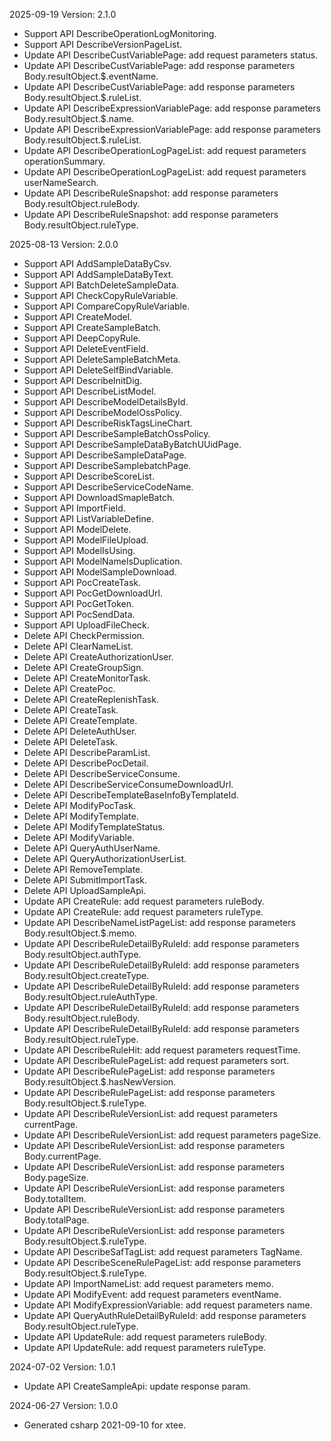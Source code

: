 2025-09-19 Version: 2.1.0
- Support API DescribeOperationLogMonitoring.
- Support API DescribeVersionPageList.
- Update API DescribeCustVariablePage: add request parameters status.
- Update API DescribeCustVariablePage: add response parameters Body.resultObject.$.eventName.
- Update API DescribeCustVariablePage: add response parameters Body.resultObject.$.ruleList.
- Update API DescribeExpressionVariablePage: add response parameters Body.resultObject.$.name.
- Update API DescribeExpressionVariablePage: add response parameters Body.resultObject.$.ruleList.
- Update API DescribeOperationLogPageList: add request parameters operationSummary.
- Update API DescribeOperationLogPageList: add request parameters userNameSearch.
- Update API DescribeRuleSnapshot: add response parameters Body.resultObject.ruleBody.
- Update API DescribeRuleSnapshot: add response parameters Body.resultObject.ruleType.


2025-08-13 Version: 2.0.0
- Support API AddSampleDataByCsv.
- Support API AddSampleDataByText.
- Support API BatchDeleteSampleData.
- Support API CheckCopyRuleVariable.
- Support API CompareCopyRuleVariable.
- Support API CreateModel.
- Support API CreateSampleBatch.
- Support API DeepCopyRule.
- Support API DeleteEventField.
- Support API DeleteSampleBatchMeta.
- Support API DeleteSelfBindVariable.
- Support API DescribeInitDig.
- Support API DescribeListModel.
- Support API DescribeModelDetailsById.
- Support API DescribeModelOssPolicy.
- Support API DescribeRiskTagsLineChart.
- Support API DescribeSampleBatchOssPolicy.
- Support API DescribeSampleDataByBatchUUidPage.
- Support API DescribeSampleDataPage.
- Support API DescribeSamplebatchPage.
- Support API DescribeScoreList.
- Support API DescribeServiceCodeName.
- Support API DownloadSmapleBatch.
- Support API ImportField.
- Support API ListVariableDefine.
- Support API ModelDelete.
- Support API ModelFileUpload.
- Support API ModelIsUsing.
- Support API ModelNameIsDuplication.
- Support API ModelSampleDownload.
- Support API PocCreateTask.
- Support API PocGetDownloadUrl.
- Support API PocGetToken.
- Support API PocSendData.
- Support API UploadFileCheck.
- Delete API CheckPermission.
- Delete API ClearNameList.
- Delete API CreateAuthorizationUser.
- Delete API CreateGroupSign.
- Delete API CreateMonitorTask.
- Delete API CreatePoc.
- Delete API CreateReplenishTask.
- Delete API CreateTask.
- Delete API CreateTemplate.
- Delete API DeleteAuthUser.
- Delete API DeleteTask.
- Delete API DescribeParamList.
- Delete API DescribePocDetail.
- Delete API DescribeServiceConsume.
- Delete API DescribeServiceConsumeDownloadUrl.
- Delete API DescribeTemplateBaseInfoByTemplateId.
- Delete API ModifyPocTask.
- Delete API ModifyTemplate.
- Delete API ModifyTemplateStatus.
- Delete API ModifyVariable.
- Delete API QueryAuthUserName.
- Delete API QueryAuthorizationUserList.
- Delete API RemoveTemplate.
- Delete API SubmitImportTask.
- Delete API UploadSampleApi.
- Update API CreateRule: add request parameters ruleBody.
- Update API CreateRule: add request parameters ruleType.
- Update API DescribeNameListPageList: add response parameters Body.resultObject.$.memo.
- Update API DescribeRuleDetailByRuleId: add response parameters Body.resultObject.authType.
- Update API DescribeRuleDetailByRuleId: add response parameters Body.resultObject.createType.
- Update API DescribeRuleDetailByRuleId: add response parameters Body.resultObject.ruleAuthType.
- Update API DescribeRuleDetailByRuleId: add response parameters Body.resultObject.ruleBody.
- Update API DescribeRuleDetailByRuleId: add response parameters Body.resultObject.ruleType.
- Update API DescribeRuleHit: add request parameters requestTime.
- Update API DescribeRulePageList: add request parameters sort.
- Update API DescribeRulePageList: add response parameters Body.resultObject.$.hasNewVersion.
- Update API DescribeRulePageList: add response parameters Body.resultObject.$.ruleType.
- Update API DescribeRuleVersionList: add request parameters currentPage.
- Update API DescribeRuleVersionList: add request parameters pageSize.
- Update API DescribeRuleVersionList: add response parameters Body.currentPage.
- Update API DescribeRuleVersionList: add response parameters Body.pageSize.
- Update API DescribeRuleVersionList: add response parameters Body.totalItem.
- Update API DescribeRuleVersionList: add response parameters Body.totalPage.
- Update API DescribeRuleVersionList: add response parameters Body.resultObject.$.ruleType.
- Update API DescribeSafTagList: add request parameters TagName.
- Update API DescribeSceneRulePageList: add response parameters Body.resultObject.$.ruleType.
- Update API ImportNameList: add request parameters memo.
- Update API ModifyEvent: add request parameters eventName.
- Update API ModifyExpressionVariable: add request parameters name.
- Update API QueryAuthRuleDetailByRuleId: add response parameters Body.resultObject.ruleType.
- Update API UpdateRule: add request parameters ruleBody.
- Update API UpdateRule: add request parameters ruleType.


2024-07-02 Version: 1.0.1
- Update API CreateSampleApi: update response param.


2024-06-27 Version: 1.0.0
- Generated csharp 2021-09-10 for xtee.

